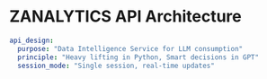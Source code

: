 # ZANALYTICS API Architecture

```yaml
api_design:
  purpose: "Data Intelligence Service for LLM consumption"
  principle: "Heavy lifting in Python, Smart decisions in GPT"
  session_mode: "Single session, real-time updates"
```

